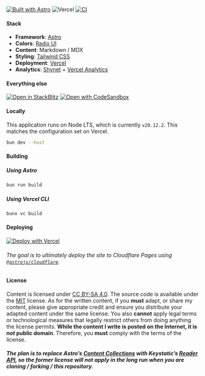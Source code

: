 [![Built with Astro](https://astro.badg.es/v2/built-with-astro/tiny.svg)](https://astro.build)
![Vercel](https://img.shields.io/github/deployments/yeskunall/www/production?logo=vercel&logoColor=white&label=Vercel)
[![CI](https://github.com/yeskunall/www/actions/workflows/ci.yml/badge.svg?branch=main)](https://github.com/yeskunall/www/actions/workflows/ci.yml)

#### Stack

- **Framework**: [Astro](https://astro.build/)
- **Colors**: [Radix UI](https://www.radix-ui.com/colors/)
- **Content**: Markdown / MDX
- **Styling**: [Tailwind CSS](https://tailwindcss.com/)
- **Deployment**: [Vercel](https://vercel.com/docs/deployments/overview)
- **Analytics**: [Shynet](https://github.com/milesmcc/shynet) +
  [Vercel Analytics](https://vercel.com/analytics)

#### Everything else

[![Open in StackBlitz](https://developer.stackblitz.com/img/open_in_stackblitz.svg)](https://stackblitz.com/github/yeskunall/www/tree/latest/)
[![Open with CodeSandbox](https://assets.codesandbox.io/github/button-edit-lime.svg)](https://codesandbox.io/p/sandbox/github/yeskunall/www/tree/latest/)

#### Locally

This application runs on Node LTS, which is currently `v20.12.2`. This matches
the configuration set on Vercel.

```sh
bun dev --host
```

#### Building

##### Using Astro

```sh
bun run build
```

##### Using Vercel CLI

```sh
bunx vc build
```

#### Deploying

[![Deploy with Vercel](https://vercel.com/button)](https://vercel.com/new/git/external?repository-url=https%3A%2F%2Fgithub.com%2Fyeskunall%2Fwww)

###### The goal is to ultimately deploy the site to Cloudflare Pages using [`@astrojs/cloudflare`](https://docs.astro.build/en/guides/integrations-guide/cloudflare).

#### License

Content is licensed under
[CC BY-SA 4.0](https://creativecommons.org/licenses/by-sa/4.0/). The source code
is available under the [MIT](./license.md) license. As for the written content,
if you **must** adapt, or share my content, please give appropriate credit and
ensure you distribute your adapted content under the same license. You also
**cannot** apply legal terms or technological measures that legally restrict
others from doing anything the license permits. **While the content I write is
posted on the Internet, it is _not_ public domain**. Therefore, you **must**
comply with the terms of the license.

##### The plan is to replace Astro’s [Content Collections](https://docs.astro.build/en/guides/content-collections/) with Keystatic’s [Reader API](https://keystatic.com/docs/reader-api), so the former license will not apply in the long run when you are cloning / forking / this repository.
